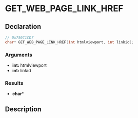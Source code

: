 # GET_WEB_PAGE_LINK_HREF

## Declaration
```cpp
// 0x750C1CD7
char* GET_WEB_PAGE_LINK_HREF(int htmlviewport, int linkid);
```

### Arguments
- **int:** htmlviewport
- **int:** linkid

### Results
- **char***

## Description
